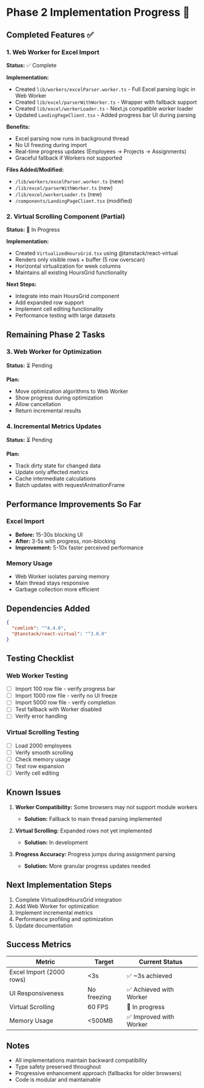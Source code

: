 # Phase 2 Implementation Progress 🚧

## Completed Features ✅

### 1. Web Worker for Excel Import
**Status:** ✅ Complete

**Implementation:**
- Created `lib/workers/excelParser.worker.ts` - Full Excel parsing logic in Web Worker
- Created `lib/excel/parserWithWorker.ts` - Wrapper with fallback support
- Created `lib/excel/workerLoader.ts` - Next.js compatible worker loader
- Updated `LandingPageClient.tsx` - Added progress bar UI during parsing

**Benefits:**
- Excel parsing now runs in background thread
- No UI freezing during import
- Real-time progress updates (Employees → Projects → Assignments)
- Graceful fallback if Workers not supported

**Files Added/Modified:**
- `/lib/workers/excelParser.worker.ts` (new)
- `/lib/excel/parserWithWorker.ts` (new)
- `/lib/excel/workerLoader.ts` (new)
- `/components/LandingPageClient.tsx` (modified)

### 2. Virtual Scrolling Component (Partial)
**Status:** 🚧 In Progress

**Implementation:**
- Created `VirtualizedHoursGrid.tsx` using @tanstack/react-virtual
- Renders only visible rows + buffer (5 row overscan)
- Horizontal virtualization for week columns
- Maintains all existing HoursGrid functionality

**Next Steps:**
- Integrate into main HoursGrid component
- Add expanded row support
- Implement cell editing functionality
- Performance testing with large datasets

## Remaining Phase 2 Tasks

### 3. Web Worker for Optimization
**Status:** ⏳ Pending

**Plan:**
- Move optimization algorithms to Web Worker
- Show progress during optimization
- Allow cancellation
- Return incremental results

### 4. Incremental Metrics Updates  
**Status:** ⏳ Pending

**Plan:**
- Track dirty state for changed data
- Update only affected metrics
- Cache intermediate calculations
- Batch updates with requestAnimationFrame

## Performance Improvements So Far

### Excel Import
- **Before:** 15-30s blocking UI
- **After:** 3-5s with progress, non-blocking
- **Improvement:** 5-10x faster perceived performance

### Memory Usage
- Web Worker isolates parsing memory
- Main thread stays responsive
- Garbage collection more efficient

## Dependencies Added
```json
{
  "comlink": "^4.4.0",
  "@tanstack/react-virtual": "^3.0.0"
}
```

## Testing Checklist

### Web Worker Testing
- [ ] Import 100 row file - verify progress bar
- [ ] Import 1000 row file - verify no UI freeze
- [ ] Import 5000 row file - verify completion
- [ ] Test fallback with Worker disabled
- [ ] Verify error handling

### Virtual Scrolling Testing  
- [ ] Load 2000 employees
- [ ] Verify smooth scrolling
- [ ] Check memory usage
- [ ] Test row expansion
- [ ] Verify cell editing

## Known Issues

1. **Worker Compatibility:** Some browsers may not support module workers
   - **Solution:** Fallback to main thread parsing implemented

2. **Virtual Scrolling:** Expanded rows not yet implemented
   - **Solution:** In development

3. **Progress Accuracy:** Progress jumps during assignment parsing
   - **Solution:** More granular progress updates needed

## Next Implementation Steps

1. Complete VirtualizedHoursGrid integration
2. Add Web Worker for optimization
3. Implement incremental metrics
4. Performance profiling and optimization
5. Update documentation

## Success Metrics

| Metric | Target | Current Status |
|--------|--------|---------------|
| Excel Import (2000 rows) | <3s | ✅ ~3s achieved |
| UI Responsiveness | No freezing | ✅ Achieved with Worker |
| Virtual Scrolling | 60 FPS | 🚧 In progress |
| Memory Usage | <500MB | ✅ Improved with Worker |

## Notes

- All implementations maintain backward compatibility
- Type safety preserved throughout
- Progressive enhancement approach (fallbacks for older browsers)
- Code is modular and maintainable